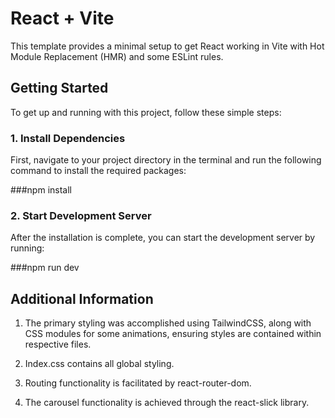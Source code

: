 # React + Vite

This template provides a minimal setup to get React working in Vite with Hot Module Replacement (HMR) and some ESLint rules.

## Getting Started

To get up and running with this project, follow these simple steps:

### 1. Install Dependencies

First, navigate to your project directory in the terminal and run the following command to install the required packages:

###npm install

### 2. Start Development Server

After the installation is complete, you can start the development server by running:

###npm run dev

## Additional Information

1. The primary styling was accomplished using TailwindCSS, along with CSS modules for some animations, ensuring styles are contained within respective files.

2. Index.css contains all global styling.

3. Routing functionality is facilitated by react-router-dom.

4. The carousel functionality is achieved through the react-slick library.
